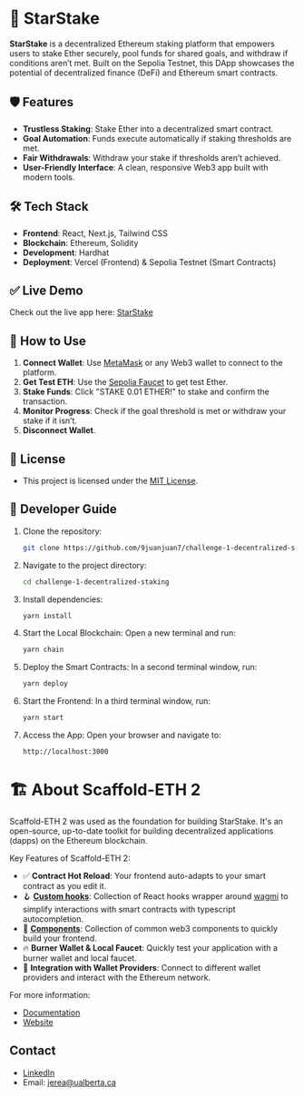 # 🌟 StarStake
**StarStake** is a decentralized Ethereum staking platform that empowers users to stake Ether securely, pool funds for shared goals, and withdraw if conditions aren’t met. Built on the Sepolia Testnet, this DApp showcases the potential of decentralized finance (DeFi) and Ethereum smart contracts.

## 🛡️ Features
- **Trustless Staking**: Stake Ether into a decentralized smart contract.
- **Goal Automation**: Funds execute automatically if staking thresholds are met.
- **Fair Withdrawals**: Withdraw your stake if thresholds aren’t achieved.
- **User-Friendly Interface**: A clean, responsive Web3 app built with modern tools.

## 🛠️ Tech Stack
- **Frontend**: React, Next.js, Tailwind CSS
- **Blockchain**: Ethereum, Solidity
- **Development**: Hardhat
- **Deployment**: Vercel (Frontend) & Sepolia Testnet (Smart Contracts)

## ✅ Live Demo
Check out the live app here: [StarStake](https://starstake-bay.vercel.app/)

## 🤖 How to Use
1. **Connect Wallet**: Use <a href="https://metamask.io/">MetaMask</a> or any Web3 wallet to connect to the platform.
2. **Get Test ETH**: Use the <a href="https://www.alchemy.com/faucets/ethereum-sepolia">Sepolia Faucet</a> to get test Ether.
3. **Stake Funds**: Click "STAKE 0.01 ETHER!" to stake and confirm the transaction.
4. **Monitor Progress**: Check if the goal threshold is met or withdraw your stake if it isn’t.
5. **Disconnect Wallet**.

## 📜 License
- This project is licensed under the [MIT License](LICENCE).
  
## 🔧 Developer Guide
1. Clone the repository:
   ```bash
   git clone https://github.com/9juanjuan7/challenge-1-decentralized-staking.git
2. Navigate to the project directory:
   ```bash
   cd challenge-1-decentralized-staking
3. Install dependencies:
   ```bash
   yarn install
4. Start the Local Blockchain: Open a new terminal and run:
   ```bash
   yarn chain
5. Deploy the Smart Contracts: In a second terminal window, run:
   ```bash
   yarn deploy
6. Start the Frontend: In a third terminal window, run:
   ```bash
   yarn start
7. Access the App: Open your browser and navigate to:
   ```bash
   http://localhost:3000
   
# 🏗 About Scaffold-ETH 2
Scaffold-ETH 2 was used as the foundation for building StarStake. It's an open-source, up-to-date toolkit for building decentralized applications (dapps) on the Ethereum blockchain.

Key Features of Scaffold-ETH 2:
- ✅ **Contract Hot Reload**: Your frontend auto-adapts to your smart contract as you edit it.
- 🪝 **[Custom hooks](https://docs.scaffoldeth.io/hooks/)**: Collection of React hooks wrapper around [wagmi](https://wagmi.sh/) to simplify interactions with smart contracts with typescript autocompletion.
- 🧱 [**Components**](https://docs.scaffoldeth.io/components/): Collection of common web3 components to quickly build your frontend.
- 🔥 **Burner Wallet & Local Faucet**: Quickly test your application with a burner wallet and local faucet.
- 🔐 **Integration with Wallet Providers**: Connect to different wallet providers and interact with the Ethereum network.

For more information: 
- <a href="https://docs.scaffoldeth.io">Documentation</a>
- <a href="https://scaffoldeth.io">Website</a>

## Contact
- <a href="https://www.linkedin.com/in/juan-rea7/">LinkedIn</a>
- Email: jerea@ualberta.ca
